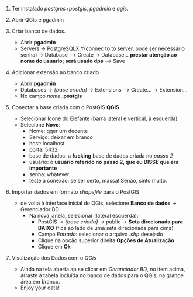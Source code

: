 1. Ter instalado *postgres+postgis*, *pgadmin* e *qgis*.

2. Abrir QGis e pgadmin

2. Criar banco de dados.
	+ Abrir **pgadmin**
	+ Servers -> PostgreSQLX.Y(connec to to server, pode ser necessário senha) -> Database 
		--> Create -> Database... **prestar atenção ao nome do usuario; será usado dps** --> Save

3. Adicionar extensão ao banco criado
	+ Abrir **pgadmin**
	+ Databases -> *{base criada}* -> Extensions --> Create... -> Extension...
	+ No campo *nome*, **postgis**

4. Conectar a base criada com o PostGIS **QGIS**
	+ Selecionar Ícone do Elefante (barra lateral e vertical, à esquerda)
	+ Selecione **Novo**:
		* Nome: qqer um decente
		* Serviço: deixar em branco
		* host: localhost
		* porta: 5432
		* base de dados: a **fucking** base de dados criada no *passo 2*
		* usuário: o **usuário referido no passo 2, que eu DISSE que era importante**
		* senha: whatever...
		* teste a conexão: se ser certo, massa! Senão, sinto muito.

5. Importar dados em formato *shapefile* para o PostGIS
	+ de volta à interface inicial do QGis, selecione **Banco de dados** -> Gerenciador BD
		* Na nova janela, selecionar (lateral esquerda):
			+ PostGIS -> *{base criada}* -> public -> **Seta direcionada para BAIXO** (fica ao lado de uma seta direcionada para cima)
			+ Campo *Entrada*: selecionar o arquivo *.shp* desejado
			+ Clique na opção superior direita **Opções de Atualização**
			+ Clique em **Ok**

6. Visulização dos Dados com o *QGis*
	+ Ainda na tela aberta ap se clicar em *Gerenciador BD*, no item acima,
		arraste a tabela incluída no banco de dados para o QGis, na grande área em branco.
	+ Enjoy your data!